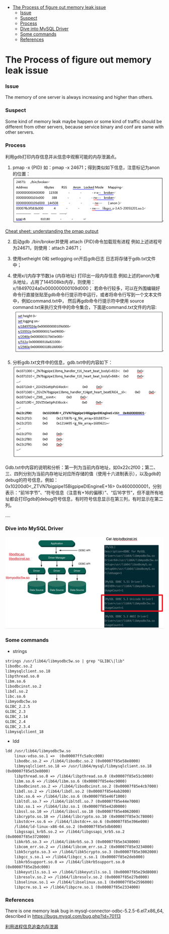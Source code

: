 <!-- MarkdownTOC -->

- [The Process of figure out memory leak issue](#the-process-of-figure-out-memory-leak-issue)
  - [Issue](#issue)
  - [Suspect](#suspect)
  - [Process](#process)
  - [Dive into MySQL Driver](#dive-into-mysql-driver)
  - [Some commands](#some-commands)
  - [References](#references)

<!-- /MarkdownTOC -->
# The Process of figure out memory leak issue
### Issue
The memory of one server is always increasing and higher than others.

### Suspect
Some kind of memory leak maybe happen or some kind of traffic should be different from other servers, because service binary and conf are same with other servers.

### Process
利用gdb打印内存信息并从信息中观察可能的内存泄漏点。

1. pmap -x {PID}
如：pmap -x 24671；得到类似如下信息，注意标记为anon的位置：
![memory_1](../images/2018/memory_1.png)


[Cheat sheet: understanding the pmap output](https://www.software-architect.net/blog/article/date/2015/07/03/cheat-sheet-understanding-the-pmap1-output.html)<br/>

2. 启动gdb ./bin/broker并使用 attach {PID}命令加载现有进程
例如上述进程号为24671，则使用：attach 24671；

3. 使用setheight 0和 setlogging on开启gdb日志
日志将存储于gdb.txt文件中；

4. 使用x/{内存字节数}a {内存地址} 打印出一段内存信息
例如上述的anon为堆头地址，占用了144508kb内存，则使用：x/18497024a0x000000000109d000；
若命令行较多，可以在外围编辑好命令行直接张贴至gdb命令行提示符中运行，或者将命令行写到一个文本文件中，例如command.txt中，
然后再gdb命令行提示符中使用 source command.txt来执行文件中的命令集合，下面是command.txt文件的内容:
![memory_2](../images/2018/memory_2.png)

5. 分析gdb.txt文件中的信息，gdb.txt中的内容如下：
![memory_3](../images/2018/memory_3.png)

Gdb.txt中内容的说明和分析：第一列为当前内存地址，如0x22c2f00；第二、三、四列分别为当前内存地址对应所存储的值（使用十六进制表示），以及gdb的debug的符号信息，例如：0x10200d0<_ZTVN7bigpipe15BigpipeDIEngineE+16> 0x4600000001，分别表示：“前16字节”、“符号信息（注意有+16的偏移）”、“后16字节”，但不是所有地址都会打印gdb的debug符号信息，有时符号信息显示在第三列，有时显示在第二列。

....
### Dive into MySQL Driver

![mysql_odbc_driver](../images/2018/mysql_odbc_driver.png)<br/>


### Some commands
* strings<br/>

```
strings /usr/lib64/libmyodbc5w.so | grep "GLIBC\|lib"
libodbc.so.2
libmysqlclient.so.18
libpthread.so.0
libm.so.6
libodbcinst.so.2
libdl.so.2
libc.so.6
libmyodbc5w.so
GLIBC_2.2.5
GLIBC_2.3
GLIBC_2.14
GLIBC_2.4
GLIBC_2.3.4
libmysqlclient_18
```

* ldd
```
ldd /usr/lib64/libmyodbc5w.so
    linux-vdso.so.1 =>  (0x00007ffc5a9cc000)
    libodbc.so.2 => /lib64/libodbc.so.2 (0x00007f85e58e8000)
    libmysqlclient.so.18 => /usr/lib64/mysql/libmysqlclient.so.18 (0x00007f85e53e8000)
    libpthread.so.0 => /lib64/libpthread.so.0 (0x00007f85e51cb000)
    libm.so.6 => /lib64/libm.so.6 (0x00007f85e4ec9000)
    libodbcinst.so.2 => /lib64/libodbcinst.so.2 (0x00007f85e4cb7000)
    libdl.so.2 => /lib64/libdl.so.2 (0x00007f85e4ab2000)
    libc.so.6 => /lib64/libc.so.6 (0x00007f85e46f1000)
    libltdl.so.7 => /lib64/libltdl.so.7 (0x00007f85e44e7000)
    libz.so.1 => /lib64/libz.so.1 (0x00007f85e42d0000)
    libssl.so.10 => /lib64/libssl.so.10 (0x00007f85e4062000)
    libcrypto.so.10 => /lib64/libcrypto.so.10 (0x00007f85e3c78000)
    libstdc++.so.6 => /lib64/libstdc++.so.6 (0x00007f85e396e000)
    /lib64/ld-linux-x86-64.so.2 (0x00007f85e5db6000)
    libgssapi_krb5.so.2 => /lib64/libgssapi_krb5.so.2 (0x00007f85e3720000)
    libkrb5.so.3 => /lib64/libkrb5.so.3 (0x00007f85e3438000)
    libcom_err.so.2 => /lib64/libcom_err.so.2 (0x00007f85e3234000)
    libk5crypto.so.3 => /lib64/libk5crypto.so.3 (0x00007f85e3002000)
    libgcc_s.so.1 => /lib64/libgcc_s.so.1 (0x00007f85e2deb000)
    libkrb5support.so.0 => /lib64/libkrb5support.so.0 (0x00007f85e2bdc000)
    libkeyutils.so.1 => /lib64/libkeyutils.so.1 (0x00007f85e29d8000)
    libresolv.so.2 => /lib64/libresolv.so.2 (0x00007f85e27bd000)
    libselinux.so.1 => /lib64/libselinux.so.1 (0x00007f85e2596000)
    libpcre.so.1 => /lib64/libpcre.so.1 (0x00007f85e2334000)
```

### References
There is one memory leak bug in mysql-connector-odbc-5.2.5-6.el7.x86_64,
described in https://bugs.mysql.com/bug.php?id=70113
<br/>

[利用进程信息追查内存泄漏](https://blog.csdn.net/baidu_mtc/article/details/50504608)

<br/>


<br/>


<br/>


<br/>


<br/>
